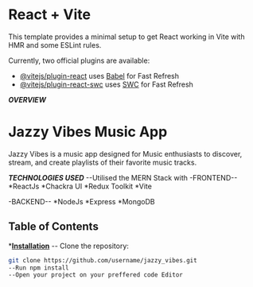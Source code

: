 # React + Vite

This template provides a minimal setup to get React working in Vite with HMR and some ESLint rules.

Currently, two official plugins are available:

- [@vitejs/plugin-react](https://github.com/vitejs/vite-plugin-react/blob/main/packages/plugin-react/README.md) uses [Babel](https://babeljs.io/) for Fast Refresh
- [@vitejs/plugin-react-swc](https://github.com/vitejs/vite-plugin-react-swc) uses [SWC](https://swc.rs/) for Fast Refresh

***OVERVIEW***
# Jazzy Vibes Music App
Jazzy Vibes is a music app designed for Music enthusiasts to discover, stream, and create playlists of their favorite music tracks.

***TECHNOLOGIES USED***
--Utilised the MERN Stack with 
 -FRONTEND--
  *ReactJs
  *Chackra UI
  *Redux Toolkit
  *Vite

  -BACKEND--
  *NodeJs
  *Express
  *MongoDB
## Table of Contents
***[Installation](#installation)**
   -- Clone the repository:
   ```bash
   git clone https://github.com/username/jazzy_vibes.git
   --Run npm install 
  --Open your project on your preffered code Editor
  
